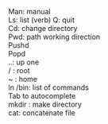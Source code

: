 Man: manual  Ls: list (verb) Q: quit  Cd: change directory  Pwd: path working direction  Pushd  Popd  ..: up one  / : root  ~ : home  ln /bin: list of commands  Tab to autocomplete  mkdir : make directory  cat: concatenate file  